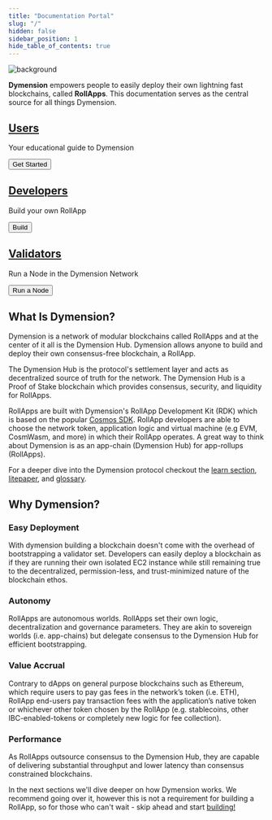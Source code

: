 ```yaml
---
title: "Documentation Portal"
slug: "/"
hidden: false
sidebar_position: 1
hide_table_of_contents: true
---
```


<div class="card image-card overlay-primary">
    <img class="background" loading="eager" src={require('@site/static/img/background.jpeg').default} alt="background" />
    <div class="card-body">
        <div class="card-body-overlay"></div>
        <p class="card-text"><b>Dymension</b> empowers people to easily deploy their own lightning fast blockchains, called <b>RollApps</b>. This documentation serves as the central source for all things Dymension.</p>
    </div>
</div>

<div class="row row-cols-1 row-cols-md-3 main-actions">
    <div class="col">
        <div class="card card-body">
            <a href="learn/modular-intro" class="card-link stretched-link"> 
                <h2 class="card-title">Users</h2>
            </a>
            <p class="card-text">Your educational guide to Dymension</p>
            <div class="card-actions">
                <button class="action-button">Get Started</button>
            </div>
        </div>
    </div>
    <div class="col">
        <div class="card card-body">
            <a href="developers/getting-started/intro" class="card-link stretched-link"> 
                <h2 class="card-title">Developers</h2>
            </a>
            <p class="card-text">Build your own RollApp</p>
            <div class="card-actions">
                <button class="action-button">Build</button>
            </div>
        </div>
    </div>
    <div class="col">
        <div class="card card-body">
            <a href="validators/full-node/index" class="card-link stretched-link"> 
                <h2 class="card-title">Validators</h2>
            </a>
            <p class="card-text">Run a Node in the Dymension Network</p>
            <div class="card-actions">
                <button class="action-button">Run a Node</button>
            </div>
        </div>
    </div>
</div>

## What Is Dymension?

Dymension is a network of modular blockchains called RollApps and at the center of it all is the Dymension Hub. Dymension allows anyone to build and deploy their own consensus-free blockchain, a RollApp.

The Dymension Hub is the protocol's settlement layer and acts as decentralized source of truth for the network. The Dymension Hub is a Proof of Stake blockchain which provides consensus, security, and liquidity for RollApps.

RollApps are built with Dymension's RollApp Development Kit (RDK) which is based on the popular [Cosmos SDK](https://docs.cosmos.network/). RollApp developers are able to choose the network token, application logic and virtual machine (e.g EVM, CosmWasm, and more) in which their RollApp operates. A great way to think about Dymension is as an app-chain (Dymension Hub) for app-rollups (RollApps).

For a deeper dive into the Dymension protocol checkout the [learn section](/docs/learn/modular-intro.md), [litepaper](/docs/dymension-litepaper/index.md), and [glossary](/docs/reference/glossary.md).

## Why Dymension?

### Easy Deployment

With dymension building a blockchain doesn't come with the overhead of bootstrapping a validator set. Developers can easily deploy a blockchain as if they are running their own isolated EC2 instance while still remaining true to the decentralized, permission-less, and trust-minimized nature of the blockchain ethos.

### Autonomy

RollApps are autonomous worlds. RollApps set their own logic, decentralization and governance parameters. They are akin to sovereign worlds (i.e. app-chains) but delegate consensus to the Dymension Hub for efficient bootstrapping.

### Value Accrual

Contrary to dApps on general purpose blockchains such as Ethereum, which require users to pay gas fees in the network’s token (i.e. ETH), RollApp end-users pay transaction fees with the application’s native token or whichever other token chosen by the RollApp (e.g. stablecoins, other IBC-enabled-tokens or completely new logic for fee collection).

### Performance

As RollApps outsource consensus to the Dymension Hub, they are capable of delivering substantial throughput and lower latency than consensus constrained blockchains.

In the next sections we'll dive deeper on how Dymension works. We recommend going over it, however this is not a requirement for building a RollApp, so for those who can't wait - skip ahead and start [building!](/docs/developers/getting-started/intro.md)
